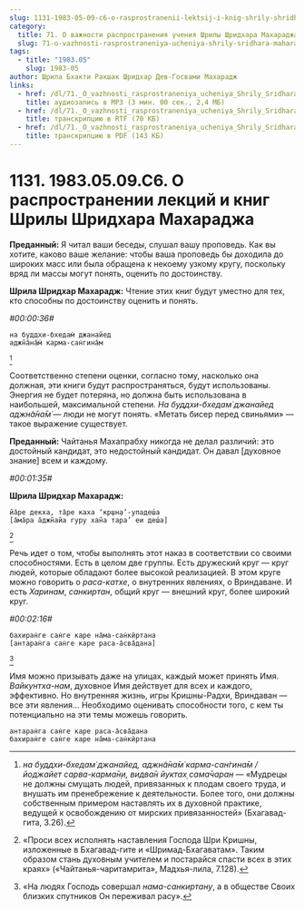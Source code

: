 ```yaml
---
slug: 1131-1983-05-09-c6-o-rasprostranenii-lektsij-i-knig-shrily-shridhara-maharadzha
category:
  title: 71. О важности распространения учения Шрилы Шридхара Махараджа
  slug: 71-o-vazhnosti-rasprostraneniya-ucheniya-shrily-sridhara-maharaja
tags:
  - title: "1983.05"
    slug: 1983-05
author: Шрила Бхакти Ракшак Шридхар Дев-Госвами Махарадж
links:
  - href: /dl/71._O_vazhnosti_rasprostraneniya_ucheniya_Shrily_Sridhara_Maharaja/1131_1983.05.09.C6_SridharMj_O_rasprostranenii_lekciy_i_knig_Shrily_Shridhara_Maharaja.mp3
    title: аудиозапись в MP3 (3 мин. 00 сек., 2,4 МБ)
  - href: /dl/71._O_vazhnosti_rasprostraneniya_ucheniya_Shrily_Sridhara_Maharaja/1131_1983.05.09.C6_SridharMj_O_rasprostranenii_lekciy_i_knig_Shrily_Shridhara_Maharaja.rtf
    title: транскрипцию в RTF (70 КБ)
  - href: /dl/71._O_vazhnosti_rasprostraneniya_ucheniya_Shrily_Sridhara_Maharaja/1131_1983.05.09.C6_SridharMj_O_rasprostranenii_lekciy_i_knig_Shrily_Shridhara_Maharaja.pdf
    title: транскрипцию в PDF (143 КБ)
---
```


# 1131. 1983.05.09.C6. О распространении лекций и книг Шрилы Шридхара Махараджа

**Преданный:** Я читал ваши беседы, слушал вашу проповедь. Как вы хотите, каково ваше желание: чтобы ваша проповедь бы доходила до широких масс или была обращена к некоему узкому кругу, поскольку вряд ли массы могут понять, оценить по достоинству.

**Шрила Шридхар Махарадж:** Чтение этих книг будут уместно для тех, кто способны по достоинству оценить и понять.

*#00:00:36#*

    на буддхи-бхедам̇ джанайед
    аджн̃а̄на̄м̇ карма-сан̇гина̄м
[^_ftn1]

Соответственно степени оценки, согласно тому, насколько она должная, эти книги будут распространяться, будут использованы. Энергия не будет потеряна, но должна быть использована в наибольшей, максимальной степени. *На буддхи-бхедам̇ джанайед аджн̃а̄на̄м̇* — люди не могут понять. «Метать бисер перед свиньями» — такое выражение существует.

**Преданный:** Чайтанья Махапрабху никогда не делал различий: это достойный кандидат, это недостойный кандидат. Он давал [духовное знание] всем и каждому.

*#00:01:35#*

**Шрила Шридхар Махарадж:**

    йа̄ре декха, та̄ре каха ‘кр̣шн̣а’-упадеш́а
    [а̄ма̄ра а̄джн̃айа гуру хан̃а тара’ еи деш́а]
[^_ftn2]

Речь идет о том, чтобы выполнять этот наказ в соответствии со своими способностями. Есть в целом две группы. Есть дружеский круг — круг людей, которые обладают более высокой реализацией. В этом круге можно говорить о *раса-катхе*, о внутренних явлениях, о Вриндаване. И есть *Харинам*, *санкиртан*, общий круг — внешний круг, более широкий круг.

*#00:02:16#*

    бахиран̇ге сан̇ге каре на̄ма-сан̇кӣртана
    [антаран̇га сан̇ге каре раса-а̄сва̄дана]
[^_ftn3]

Имя можно призывать даже на улицах, каждый может принять Имя. *Вайкунтха-нам*, духовное Имя действует для всех и каждого, эффективно. Но внутренняя жизнь, игры Кришны-Радхи, Вриндаван — все эти явления… Необходимо оценивать способности того, с кем ты потенциально на эти темы можешь говорить.

    антаран̇га сан̇ге каре раса-а̄сва̄дана
    бахиран̇ге сан̇ге каре на̄ма-сан̇кӣртана



[^_ftn1]: *на буддхи-бхедам̇ джанайед, аджн̃а̄на̄м̇ карма-сан̇гина̄м / йоджайет сарва-карма̄н̣и, видва̄н йуктах̣ сама̄чаран* — «Мудрецы не должны смущать людей, привязанных к плодам своего труда, и внушать им пренебрежение к деятельности. Более того, они должны собственным примером наставлять их в духовной практике, ведущей к освобождению от мирских привязанностей» (Бхагавад-гита, 3.26).

[^_ftn2]: «Проси всех исполнять наставления Господа Шри Кришны, изложенные в Бхагавад-гите и «Шримад-Бхагаватам». Таким образом стань духовным учителем и постарайся спасти всех в этих краях» («Чайтанья-чаритамрита», Мадхья-лила, 7.128).

[^_ftn3]: «На людях Господь совершал *нама-санкиртану*, а в обществе Своих близких спутников Он переживал расу».

